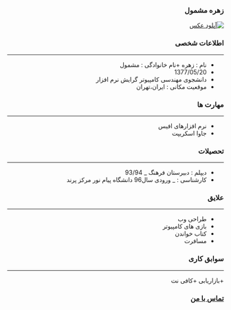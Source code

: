 <style type="text/css">
body{
 direction:rtl;
}
</style>
### زهره مشمول
<a href="https://uupload.ir/" target="_blank"><img src="https://uupload.ir/files/i4y_73558433(2).jpg" border="0" alt="آپلود عکس" /></a>
### اطلاعات شخصی

---
+ نام : زهره
+نام خانوادگی : مشمول
+ 1377/05/20
+ دانشجوی مهندسی کامپیوتر گرایش نرم افزار
+ موقعیت مکانی : ایران،تهران


### مهارت ها

---
+ نرم افزارهای افیس 
+ جاوا اسکریپت

### تحصیلات

---
+ دیپلم : دبیرستان فرهنگ
_ 93/94
+ کارشناسی : 
_ ورودی سال96 دانشگاه پیام نور مرکز پرند 

### علایق

---
+ طراحی وب
+ بازی های کامپیوتر
+ کتاب خواندن
+ مسافرت

### سوابق کاری

---
+بازاریابی
+کافی نت
### [تماس با من](zohremashmul@gmail.com)

